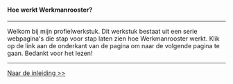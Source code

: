 #### Hoe werkt Werkmanrooster?
---
Welkom bij mijn profielwerkstuk. Dit werkstuk bestaat uit een serie webpagina's die stap voor stap laten zien hoe Werkmanrooster werkt. Klik op de link aan de onderkant van de pagina om naar de volgende pagina te gaan.
Bedankt voor het lezen!

---
<!--
Ik ben in de laatste paar weken druk bezig geweest met het maken van het nieuwe Werkmanrooster.
Ik wil dit nu opnieuw gemaakte project gaan onderzoeken en aan de hand daarvan mensen uit leggen hoe de website achter de schermen werkt. (onderzoek)
Ik ben hier aan toegekomen in de PWS week maar heb niet een geschreven deel waarvan er al uitleg is, ik heb het voorwerk gedaan om mijn uitleg zo begrijpbaar mogelijk te houden.
Ik heb volgens mijn logboek nu 55 uur in mijn PWS zitten, dit is het meeste uitgegaan naar het maken van de nieuwe Werkmanrooster en de documentatie daarvan.
In de zomervakantie ga ik bezig met het maken van een uitleg die voor iedereen te begrijpen is, dit zal dan ook de grond van mijn PWS worden.
Je kunt de [Werkmanrooster site](http://werkmanrooster.nl) zien als het werk wat ik tot nu toe gedaan heb.

Voor een "logboek" van mijn veranderingen en werk kun je [hier](http://git.werkmanrooster.nl/werkmanrooster/rooster-io/commits/master) terecht.
Op deze website is alles wat ik heb gedaan bijgehouden met datum, tijd en de verandingen die ik gedaan heb.  
Daarnaast is het project zelf (de code) [hier](http://git.werkmanrooster.nl/werkmanrooster/rooster-io) te vinden.

Mijn geschreven PWS is deze website waar je nu op zit.  
Voor het project van deze website kun je [hier terecht](http://git.werkmanrooster.nl/werkmanrooster/hoewerkt) en voor het [logboek hier](http://git.werkmanrooster.nl/werkmanrooster/hoewerkt/commits/master).

De resultaten van de enquête die ik heb gedaan is [hier](https://docs.google.com/spreadsheets/d/1aFATRxpZHEEclkP5N8JychHlphkcezI4vAAl2nWqXe0/edit#gid=547327911) te vinden. -->

[Naar de inleiding >>](/inleiding)
